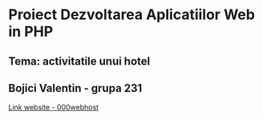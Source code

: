 # Proiect Dezvoltarea Aplicatiilor Web in PHP
## Tema: activitatile unui hotel
## Bojici Valentin - grupa 231
[Link website - 000webhost](https://hillside-hotel.000webhostapp.com)
